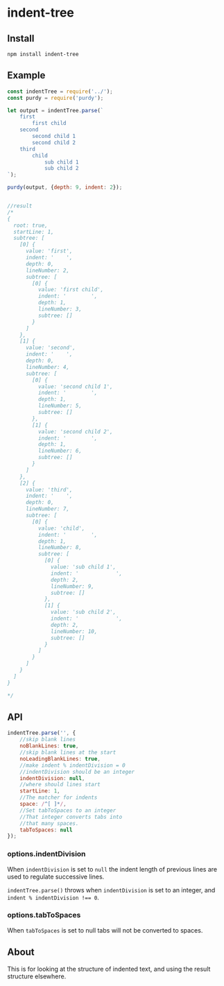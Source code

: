 indent-tree
====

Install
----

`npm install indent-tree`

Example
----

```javascript
const indentTree = require('../');
const purdy = require('purdy');

let output = indentTree.parse(`
    first
        first child
    second
        second child 1
        second child 2
    third
        child
            sub child 1
            sub child 2
`);

purdy(output, {depth: 9, indent: 2});


//result
/*
{
  root: true,
  startLine: 1,
  subtree: [
    [0] {
      value: 'first',
      indent: '    ',
      depth: 0,
      lineNumber: 2,
      subtree: [
        [0] {
          value: 'first child',
          indent: '        ',
          depth: 1,
          lineNumber: 3,
          subtree: []
        }
      ]
    },
    [1] {
      value: 'second',
      indent: '    ',
      depth: 0,
      lineNumber: 4,
      subtree: [
        [0] {
          value: 'second child 1',
          indent: '        ',
          depth: 1,
          lineNumber: 5,
          subtree: []
        },
        [1] {
          value: 'second child 2',
          indent: '        ',
          depth: 1,
          lineNumber: 6,
          subtree: []
        }
      ]
    },
    [2] {
      value: 'third',
      indent: '    ',
      depth: 0,
      lineNumber: 7,
      subtree: [
        [0] {
          value: 'child',
          indent: '        ',
          depth: 1,
          lineNumber: 8,
          subtree: [
            [0] {
              value: 'sub child 1',
              indent: '            ',
              depth: 2,
              lineNumber: 9,
              subtree: []
            },
            [1] {
              value: 'sub child 2',
              indent: '            ',
              depth: 2,
              lineNumber: 10,
              subtree: []
            }
          ]
        }
      ]
    }
  ]
}

*/
```

API
---

```javascript
indentTree.parse('', {
    //skip blank lines
    noBlankLines: true,
    //skip blank lines at the start
    noLeadingBlankLines: true,
    //make indent % indentDivision = 0
    //indentDivision should be an integer
    indentDivision: null,
    //where should lines start
    startLine: 1,
    //The matcher for indents
    space: /^[ ]*/,
    //Set tabToSpaces to an integer
    //That integer converts tabs into
    //that many spaces.
    tabToSpaces: null
});
```

### options.indentDivision

When `indentDivision` is set to `null` the indent length of previous lines are used to regulate successive lines.

`indentTree.parse()` throws when `indentDivision` is set to an integer, and `indent % indentDivision !== 0`.

### options.tabToSpaces

When `tabToSpaces` is set to null tabs will not be converted to spaces.

About
---

This is for looking at the structure of indented text, and using the result structure elsewhere.
